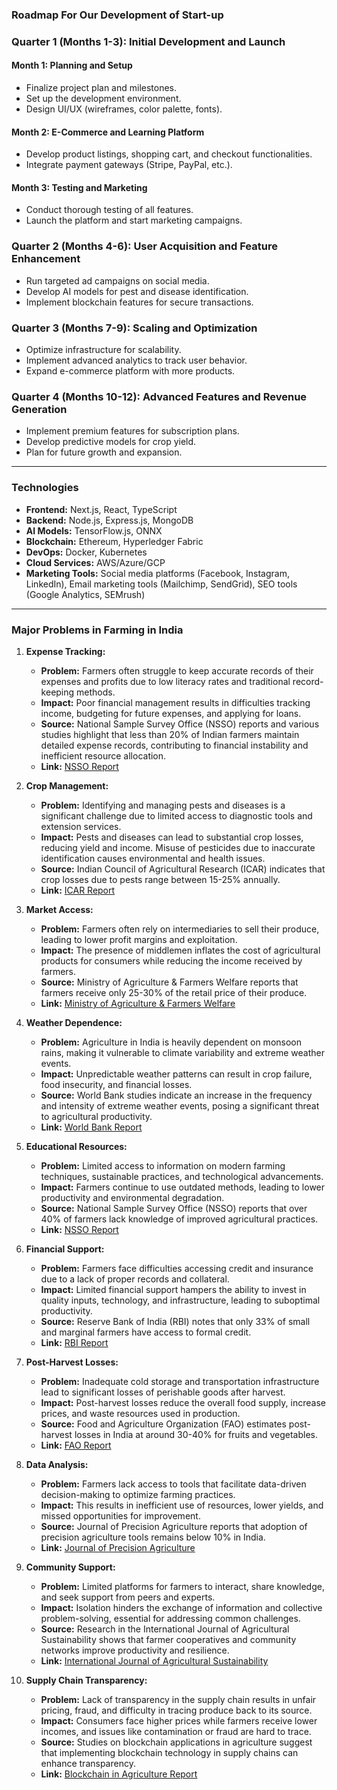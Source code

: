 
### Roadmap For Our Development of Start-up
 
### Quarter 1 (Months 1-3): Initial Development and Launch

#### Month 1: Planning and Setup
- Finalize project plan and milestones.
- Set up the development environment.
- Design UI/UX (wireframes, color palette, fonts).

#### Month 2: E-Commerce and Learning Platform
- Develop product listings, shopping cart, and checkout functionalities.
- Integrate payment gateways (Stripe, PayPal, etc.).

#### Month 3: Testing and Marketing
- Conduct thorough testing of all features.
- Launch the platform and start marketing campaigns.

### Quarter 2 (Months 4-6): User Acquisition and Feature Enhancement
- Run targeted ad campaigns on social media.
- Develop AI models for pest and disease identification.
- Implement blockchain features for secure transactions.

### Quarter 3 (Months 7-9): Scaling and Optimization
- Optimize infrastructure for scalability.
- Implement advanced analytics to track user behavior.
- Expand e-commerce platform with more products.

### Quarter 4 (Months 10-12): Advanced Features and Revenue Generation
- Implement premium features for subscription plans.
- Develop predictive models for crop yield.
- Plan for future growth and expansion.

-------------------------------------------------------------------------------

### Technologies

- **Frontend:** Next.js, React, TypeScript
- **Backend:** Node.js, Express.js, MongoDB
- **AI Models:** TensorFlow.js, ONNX
- **Blockchain:** Ethereum, Hyperledger Fabric
- **DevOps:** Docker, Kubernetes
- **Cloud Services:** AWS/Azure/GCP
- **Marketing Tools:** Social media platforms (Facebook, Instagram, LinkedIn), Email marketing tools (Mailchimp, SendGrid), SEO tools (Google Analytics, SEMrush)


--------------------------------------------------------------------------------

### Major Problems in Farming in India

1. **Expense Tracking:**
   - **Problem:** Farmers often struggle to keep accurate records of their expenses and profits due to low literacy rates and traditional record-keeping methods.
   - **Impact:** Poor financial management results in difficulties tracking income, budgeting for future expenses, and applying for loans.
   - **Source:** National Sample Survey Office (NSSO) reports and various studies highlight that less than 20% of Indian farmers maintain detailed expense records, contributing to financial instability and inefficient resource allocation.
   - **Link:** [NSSO Report](http://mospi.nic.in/sites/default/files/publication_reports/KI_70_33_19dec14.pdf)

2. **Crop Management:**
   - **Problem:** Identifying and managing pests and diseases is a significant challenge due to limited access to diagnostic tools and extension services.
   - **Impact:** Pests and diseases can lead to substantial crop losses, reducing yield and income. Misuse of pesticides due to inaccurate identification causes environmental and health issues.
   - **Source:** Indian Council of Agricultural Research (ICAR) indicates that crop losses due to pests range between 15-25% annually.
   - **Link:** [ICAR Report](https://icar.org.in/content/major-crop-losses-india)

3. **Market Access:**
   - **Problem:** Farmers often rely on intermediaries to sell their produce, leading to lower profit margins and exploitation.
   - **Impact:** The presence of middlemen inflates the cost of agricultural products for consumers while reducing the income received by farmers.
   - **Source:** Ministry of Agriculture & Farmers Welfare reports that farmers receive only 25-30% of the retail price of their produce.
   - **Link:** [Ministry of Agriculture & Farmers Welfare](https://agricoop.nic.in/)

4. **Weather Dependence:**
   - **Problem:** Agriculture in India is heavily dependent on monsoon rains, making it vulnerable to climate variability and extreme weather events.
   - **Impact:** Unpredictable weather patterns can result in crop failure, food insecurity, and financial losses.
   - **Source:** World Bank studies indicate an increase in the frequency and intensity of extreme weather events, posing a significant threat to agricultural productivity.
   - **Link:** [World Bank Report](https://www.worldbank.org/en/news/feature/2013/08/22/building-resilience-to-climate-change-in-south-asia)

5. **Educational Resources:**
   - **Problem:** Limited access to information on modern farming techniques, sustainable practices, and technological advancements.
   - **Impact:** Farmers continue to use outdated methods, leading to lower productivity and environmental degradation.
   - **Source:** National Sample Survey Office (NSSO) reports that over 40% of farmers lack knowledge of improved agricultural practices.
   - **Link:** [NSSO Report](http://mospi.nic.in/sites/default/files/publication_reports/KI_70_33_19dec14.pdf)

6. **Financial Support:**
   - **Problem:** Farmers face difficulties accessing credit and insurance due to a lack of proper records and collateral.
   - **Impact:** Limited financial support hampers the ability to invest in quality inputs, technology, and infrastructure, leading to suboptimal productivity.
   - **Source:** Reserve Bank of India (RBI) notes that only 33% of small and marginal farmers have access to formal credit.
   - **Link:** [RBI Report](https://www.rbi.org.in/scripts/AnnualPublications.aspx?head=Trend+and+Progress+of+Banking+in+India)

7. **Post-Harvest Losses:**
   - **Problem:** Inadequate cold storage and transportation infrastructure lead to significant losses of perishable goods after harvest.
   - **Impact:** Post-harvest losses reduce the overall food supply, increase prices, and waste resources used in production.
   - **Source:** Food and Agriculture Organization (FAO) estimates post-harvest losses in India at around 30-40% for fruits and vegetables.
   - **Link:** [FAO Report](http://www.fao.org/3/ca6030en/ca6030en.pdf)

8. **Data Analysis:**
   - **Problem:** Farmers lack access to tools that facilitate data-driven decision-making to optimize farming practices.
   - **Impact:** This results in inefficient use of resources, lower yields, and missed opportunities for improvement.
   - **Source:** Journal of Precision Agriculture reports that adoption of precision agriculture tools remains below 10% in India.
   - **Link:** [Journal of Precision Agriculture](https://link.springer.com/journal/11119)

9. **Community Support:**
   - **Problem:** Limited platforms for farmers to interact, share knowledge, and seek support from peers and experts.
   - **Impact:** Isolation hinders the exchange of information and collective problem-solving, essential for addressing common challenges.
   - **Source:** Research in the International Journal of Agricultural Sustainability shows that farmer cooperatives and community networks improve productivity and resilience.
   - **Link:** [International Journal of Agricultural Sustainability](https://www.tandfonline.com/toc/tags20/current)

10. **Supply Chain Transparency:**
    - **Problem:** Lack of transparency in the supply chain results in unfair pricing, fraud, and difficulty in tracing produce back to its source.
    - **Impact:** Consumers face higher prices while farmers receive lower incomes, and issues like contamination or fraud are hard to trace.
    - **Source:** Studies on blockchain applications in agriculture suggest that implementing blockchain technology in supply chains can enhance transparency.
    - **Link:** [Blockchain in Agriculture Report](https://www.researchgate.net/publication/327333037_Blockchain_for_Agriculture_Opportunities_and_Challenges)


